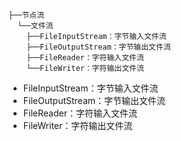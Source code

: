 ```
├──节点流
  └──文件流
    ├──FileInputStream：字节输入文件流
    ├──FileOutputStream：字节输出文件流
    ├──FileReader：字符输入文件流
    └──FileWriter：字符输出文件流
```
- FileInputStream：字节输入文件流
- FileOutputStream：字节输出文件流
- FileReader：字符输入文件流
- FileWriter：字符输出文件流